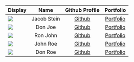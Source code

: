 | Display                                             |    Name     |        Github Profile         |             Portfolio             |
| --------------------------------------------------- | :---------: | :---------------------------: | :-------------------------------: |
| ![](https://via.placeholder.com/100.png?text=Photo) | Jacob Stein | [Github](https://github.com/) | [Portfolio](docs/team/johndoe.md) |
| ![](https://via.placeholder.com/100.png?text=Photo) |   Don Joe   | [Github](https://github.com/) | [Portfolio](docs/team/johndoe.md) |
| ![](https://via.placeholder.com/100.png?text=Photo) |  Ron John   | [Github](https://github.com/) | [Portfolio](docs/team/johndoe.md) |
| ![](https://via.placeholder.com/100.png?text=Photo) |  John Roe   | [Github](https://github.com/) | [Portfolio](docs/team/johndoe.md) |
| ![](https://via.placeholder.com/100.png?text=Photo) |   Don Roe   | [Github](https://github.com/) | [Portfolio](docs/team/johndoe.md) |